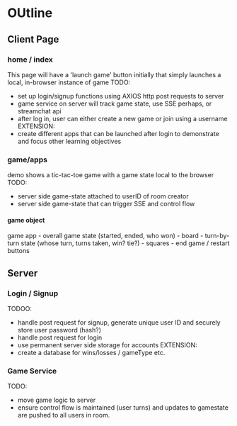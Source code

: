 # OUtline
## Client Page

### home / index
This page will have a 'launch game' button initially that simply launches a local, in-browser instance of game
TODO:
- set up login/signup functions using AXIOS http post requests to server 
- game service on server will track game state, use SSE perhaps, or streamchat api
- after log in, user can either create a new game or join using a username 
EXTENSION:
- create different apps that can be launched after login to demonstrate and focus other learning objectives


### game/apps
demo shows a tic-tac-toe game with a game state local to the browser
TODO: 
- server side game-state attached to userID of room creator
- server side game-state that can trigger SSE and control flow
#### game object
game app
    - overall game state (started, ended, who won)
    - board
        - turn-by-turn state (whose turn, turns taken, win? tie?)
        - squares
    - end game / restart buttons


## Server 
### Login / Signup
TODOO:
- handle post request for signup, generate unique user ID and securely store user password (hash?) 
- handle post request for login
- use permanent server side storage for accounts
EXTENSION: 
- create a database for wins/losses / gameType etc.

### Game Service
TODO:
- move game logic to server
- ensure control flow is maintained (user turns) and updates to gamestate are pushed to all users in room. 